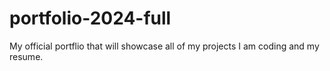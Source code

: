 # portfolio-2024-full
My official portflio that will showcase all of my projects I am coding and my resume. 
